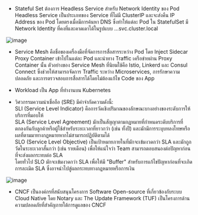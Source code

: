 - Stateful Set ต้องการ Headless Service สำหรับ Network Identity ของ Pod  
Headless Service เป็นประเภทของ Service ที่ไม่มี ClusterIP และจะส่งคืน IP Address ของ Pod โดยตรงเมื่อมีการค้นหา DNS ซึ่งทำให้แต่ละ Pod ใน StatefulSet มี Network Identity ที่คงที่และคาดเดาได้ในรูปแบบ <pod-name>.<service-name>.<namespace>.svc.cluster.local

![image](https://github.com/user-attachments/assets/715e7b3b-848b-469b-99bb-68e9e63fac53)

- Service Mesh คือชื่อของเครื่องมือที่จัดการการสื่อสารระหว่าง Pod โดย Inject Sidecar Proxy Container เข้าไปในแต่ละ Pod และนำทาง Traffic เครือข่ายผ่าน Proxy Container นั้น ตัวอย่างของ Service Mesh ที่นิยมใช้คือ Istio, Linkerd และ Consul Connect ซึ่งช่วยให้สามารถจัดการ Traffic ระหว่าง Microservices, การรักษาความปลอดภัย และการตรวจสอบการสื่อสารได้โดยไม่ต้องแก้ไข Code ของ App

- Workload เป็น App ที่ทำงานบน Kubernetes

- วิศวกรรมความน่าเชื่อถือ (SRE) มีคำจำกัดความดังนี้:  
SLI (Service Level Indicator) คือการวัดเชิงปริมาณของลักษณะบางอย่างของระดับการให้บริการที่มอบให้  
SLA (Service Level Agreement) มักเป็นสัญญาตามกฎหมายที่กำหนดระดับบริการที่ตกลงกันกับลูกค้าหรือผู้ใช้สำหรับระยะเวลาที่ยาวกว่า (เช่น ทั้งปี) และมักมีการระบุบทลงโทษหรือผลที่ตามมาทางกฎหมายหากไม่สามารถปฏิบัติตามได้  
SLO (Service Level Objective) เป็นเป้าหมายภายในที่มักจะเข้มงวดกว่า SLA และมักถูกวัดในระยะเวลาสั้นกว่า (เช่น รายเดือน) เพื่อให้แน่ใจว่า Team สามารถตอบสนองต่อปัญหาก่อนที่จะส่งผลกระทบต่อ SLA  
โดยทั่วไป SLO มักจะเข้มงวดกว่า SLA เพื่อให้มี "Buffer" สำหรับการแก้ไขปัญหาก่อนที่จะเกิดการละเมิด SLA ซึ่งอาจนำไปสู่ผลกระทบทางกฎหมายหรือการเงิน

![image](https://github.com/user-attachments/assets/27be23ef-9f35-4893-9644-4799c030a2d0)

- CNCF เป็นองค์กรที่สนับสนุนโครงการ Software Open-source ที่เกี่ยวข้องกับระบบ Cloud Native โดย Notary และ The Update Framework (TUF) เป็นโครงการด้านความปลอดภัยที่สำคัญภายใต้การดูแลของ CNCF
